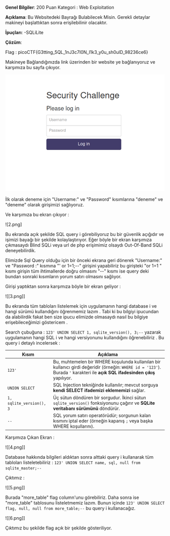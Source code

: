 **Genel Bilgiler**:
200 Puan
Kategori : Web Exploitation

**Açıklama**:
Bu Websitedeki Bayrağı Bulabilecek Misin.
Gerekli detaylar makineyi başlattıktan sonra erişilebilinir olacaktır.

**İpuçları**:
-SQLiLite

**Çözüm**:

Flag : picoCTF{G3tting_5QL_1nJ3c7I0N_l1k3_y0u_sh0ulD_98236ce6}

Makineye Bağlandığınızda link üzerinden bir website ye bağlanıyoruz ve karşımıza bu sayfa çıkıyor. 

![1.png](https://github.com/boryokusha/SQLi_Writeup/blob/main/1.png)

İlk olarak deneme için "Username:" ve "Password" kısımlarına "deneme" ve "deneme" olarak girişimizi sağlıyoruz. 

Ve karşımıza bu ekran çıkıyor :

![2.png]

Bu ekranda açık şekilde SQL query i görebiliyoruz bu bir güvenlik açığıdır ve işimizi bayağı bir şekilde kolaylaştırıyor. 
Eğer böyle bir ekran karşımıza çıkmasaydı Blind SQLi veya url de php erişimimiz olsaydı Out-Of-Band SQLi deneyebilirdik.

Elimizde Sql Query olduğu için bir önceki ekrana geri dönerek "Username:" ve "Password :" kısmına "' or 1=1;--" girişini yapabiliriz bu girişteki "or 1=1 " kısmı girişin tüm ihtimallerde doğru olmasını "--" kısmı ise query deki bundan sonraki kısımların yorum satırı olmasını sağlıyor.


Girişi yaptıktan sonra karşımıza böyle bir ekran geliyor :

![[3.png]]

Bu ekranda tüm tabloları listelemek için uygulamanın hangi database i ve hangi sürümü kullandığını öğrenmemiz lazım . Tabi ki bu bilgiyi ipucundan da alabilirdik fakat ben size ipucu elimizde olmasaydı nasıl bu bilgiye erişebileceğimizi göstericem .

Search çubuğuna :
`123' UNION SELECT 1, sqlite_version(), 3;--`
yazarak uygulamanın hangi SQL i ve hangi versiyonunu kullandığını öğrenebiliriz . Bu query i detaylı incelersek :

|Kısım|Açıklama|
|---|---|
|`123'`|Bu, muhtemelen bir WHERE koşulunda kullanılan bir kullanıcı girdi değeridir (örneğin: `WHERE id = '123'`). Burada `'` karakteri ile **açık SQL ifadesinden çıkış** yapılıyor.|
|`UNION SELECT`|SQL Injection tekniğinde kullanılır; mevcut sorguya **kendi SELECT ifademizi eklememizi** sağlar.|
|`1, sqlite_version(), 3`|Üç sütun döndüren bir sorgudur. İkinci sütun `sqlite_version()` fonksiyonunu çağırır ve **SQLite veritabanı sürümünü** döndürür.|
|`--`|SQL yorum satırı operatörüdür; sorgunun kalan kısmını iptal eder (örneğin kapanış `;` veya başka WHERE koşullarını).|

Karşımıza Çıkan Ekran :

![[4.png]]

Database hakkında bilgileri aldıktan sonra alttaki query i kullanarak tüm tabloları listeletebiliriz :
`123' UNION SELECT name, sql, null from sqlite_master;--`

Çıktımız :

![[5.png]]

Burada "more_table" flag column'unu görebiliriz.
Daha sonra ise "more_table" tablosunu listeletmemiz lazım. Bunun içinde 
`123' UNION SELECT flag, null, null from more_table;--`
bu query i kullanacağız.

![[6.png]]

Çıktımız bu şekilde flag açık bir şekilde gösteriliyor. 



